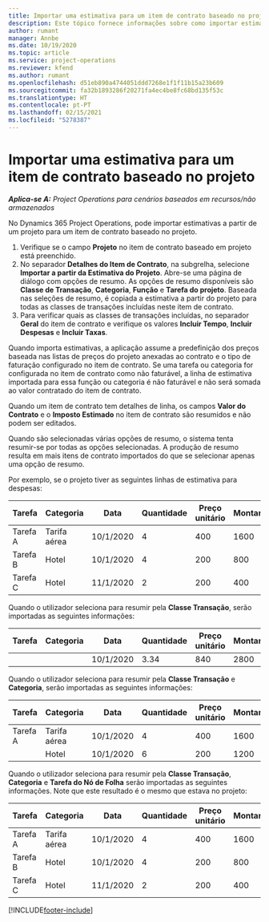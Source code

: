 ```yaml
---
title: Importar uma estimativa para um item de contrato baseado no projeto
description: Este tópico fornece informações sobre como importar estimativas de um projeto para um item de contrato.
author: rumant
manager: Annbe
ms.date: 10/19/2020
ms.topic: article
ms.service: project-operations
ms.reviewer: kfend
ms.author: rumant
ms.openlocfilehash: d51eb890a4744051ddd7268e1f1f11b15a23b609
ms.sourcegitcommit: fa32b1893286f20271fa4ec4be8fc68bd135f53c
ms.translationtype: HT
ms.contentlocale: pt-PT
ms.lasthandoff: 02/15/2021
ms.locfileid: "5278387"
---
```

# <a name="import-an-estimate-to-a-project-based-contract-line"></a>Importar uma estimativa para um item de contrato baseado no projeto

_**Aplica-se A:** Project Operations para cenários baseados em recursos/não armazenados_

No Dynamics 365 Project Operations, pode importar estimativas a partir de um projeto para um item de contrato baseado no projeto.

1. Verifique se o campo **Projeto** no item de contrato baseado em projeto está preenchido.
2. No separador **Detalhes do Item de Contrato**, na subgrelha, selecione **Importar a partir da Estimativa do Projeto**. Abre-se uma página de diálogo com opções de resumo. As opções de resumo disponíveis são **Classe de Transação**, **Categoria**, **Função** e **Tarefa do projeto**. Baseada nas seleções de resumo, é copiada a estimativa a partir do projeto para todas as classes de transações incluídas neste item de contrato. 
3. Para verificar quais as classes de transações incluídas, no separador **Geral** do item de contrato e verifique os valores **Incluir Tempo**, **Incluir Despesas** e **Incluir Taxas**.

Quando importa estimativas, a aplicação assume a predefinição dos preços baseada nas listas de preços do projeto anexadas ao contrato e o tipo de faturação configurado no item de contrato. Se uma tarefa ou categoria for configurada no item de contrato como não faturável, a linha de estimativa importada para essa função ou categoria é não faturável e não será somada ao valor contratado do item de contrato.

Quando um item de contrato tem detalhes de linha, os campos **Valor do Contrato** e o **Imposto Estimado** no item de contrato são resumidos e não podem ser editados.

Quando são selecionadas várias opções de resumo, o sistema tenta resumir-se por todas as opções selecionadas. A produção de resumo resulta em mais itens de contrato importados do que se selecionar apenas uma opção de resumo.

Por exemplo, se o projeto tiver as seguintes linhas de estimativa para despesas:

| Tarefa | Categoria | Data | Quantidade | Preço unitário | Montante |
| --- | --- | --- | --- | --- | --- |
| Tarefa A | Tarifa aérea | 10/1/2020 | 4 | 400 | 1600 |
| Tarefa B | Hotel | 10/1/2020 | 4 | 200 | 800 |
| Tarefa C | Hotel | 11/1/2020 | 2 | 200 | 400 |

Quando o utilizador seleciona para resumir pela **Classe Transação**, serão importadas as seguintes informações:

| Tarefa | Categoria | Data | Quantidade | Preço unitário | Montante |
| --- | --- | --- | --- | --- | --- |
| &nbsp;  | &nbsp;  | 10/1/2020 | 3.34 | 840 | 2800 |

Quando o utilizador seleciona para resumir pela **Classe Transação** e **Categoria**, serão importadas as seguintes informações:

| Tarefa | Categoria | Data | Quantidade | Preço unitário | Montante |
| --- | --- | --- | --- | --- | --- |
| Tarefa A | Tarifa aérea | 10/1/2020 | 4 | 400 | 1600 |
| &nbsp;  | Hotel | 10/1/2020 | 6 | 200 | 1200 |

Quando o utilizador seleciona para resumir pela **Classe Transação**, **Categoria** e **Tarefa do Nó de Folha** serão importadas as seguintes informações. Note que este resultado é o mesmo que estava no projeto:

| Tarefa | Categoria | Data | Quantidade | Preço unitário | Montante |
| --- | --- | --- | --- | --- | --- |
| Tarefa A | Tarifa aérea | 10/1/2020 | 4 | 400 | 1600 |
| Tarefa B | Hotel | 10/1/2020 | 4 | 200 | 800 |
| Tarefa C | Hotel | 11/1/2020 | 2 | 200 | 400 |


[!INCLUDE[footer-include](../includes/footer-banner.md)]
